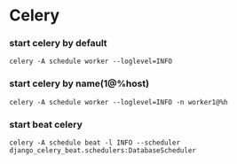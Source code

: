 # Celery


### start celery by default
```
celery -A schedule worker --loglevel=INFO
```

### start celery by name(1@%host)
```
celery -A schedule worker --loglevel=INFO -n worker1@%h
```

### start beat celery
```
celery -A schedule beat -l INFO --scheduler django_celery_beat.schedulers:DatabaseScheduler
```